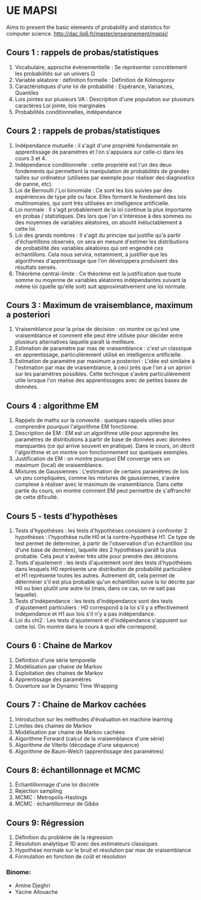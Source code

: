 # UE MAPSI  
Aims to present the basic elements of probability and statistics for computer science.
http://dac.lip6.fr/master/enseignement/mapsi/

## Cours 1 : rappels de probas/statistiques
1. Vocabulaire, approche évènementielle : Se représenter concrètement les probabilités sur un univers Ω
2. Variable aléatoire : définition formelle : Définition de Kolmogorov
3. Caractéristiques d'une loi de probabilité : Espérance, Variances, Quantiles
4. Lois jointes sur plusieurs VA : Description d'une population sur plusieurs caractères Loi jointe, lois marginales
5. Probabilités conditionnelles, indépendance

## Cours 2 : rappels de probas/statistiques
1. Indépendance mutuelle : il s'agit d'une propriété fondamentale en apprentissage de paramètres et l'on s'appuiera sur celle-ci dans les cours 3 et 4.
2. Indépendance conditionnelle : cette propriété est l'un des deux fondements qui permettent la manipulation de probabilités de grandes tailles sur ordinateur (utilisées par exemple pour réaliser des diagnostics de panne, etc).
3. Loi de Bernoulli / Loi binomiale : Ce sont les lois suivies par des expériences de type pile ou face. Elles forment le fondement des lois multinomiales, qui sont très utilisées en intelligence artificielle.
4. Loi normale : Il s'agit probablement de la loi continue la plus importante en probas / statistiques. Dès lors que l'on s'intéresse à des sommes ou des moyennes de variables aléatoires, on aboutit inéluctablement à cette loi.
5. Loi des grands nombres : Il s'agit du principe qui justifie qu'à partir d'échantillons observés, on sera en mesure d'estimer les distributions de probabilité des variables aléatoires qui ont engendré ces échantillons. Cela nous servira, notamment, à justifier que les algorithmes d'apprentissage que l'on développera produisent des résultats sensés.
6. Théorème central-limite : Ce théorème est la justification que toute somme ou moyenne de variables aléatoires indépendantes suivant la même loi (quelle qu'elle soit) suit approximativement une loi normale.

## Cours 3 : Maximum de vraisemblance, maximum a posteriori
1. Vraisemblance pour la prise de décision : on montre ce qu'est une vraisemblance et comment elle peut être utilisée pour décider entre plusieurs alternatives laquelle paraît la meilleure.
2. Estimation de paramètre par max de vraisemblance : c'est un classique en apprentissage, particulièrement utilisé en intelligence artificielle.
3. Estimation de paramètre par maximum a posteriori : L'idée est similaire à l'estimation par max de vraisemblance, à ceci près que l'on a un apriori sur les paramètres possibles. Cette technique s'avère particulièrement utile lorsque l'on réalise des apprentissages avec de petites bases de données.

## Cours 4 : algorithme EM
1. Rappels de maths sur la convexité : quelques rappels utiles pour comprendre pourquoi l'algorithme EM fonctionne.
2. Description de EM : EM est un algorithme utile pour apprendre les paramètres de distributions à partir de base de données avec données manquantes (ce qui arrive souvent en pratique). Dans le cours, on décrit l'algorithme et on montre son fonctionnement sur quelques exemples.
3. Justification de EM : on montre pourquoi EM converge vers un maximum (local) de vraisemblance.
4. Mixtures de Gaussiennes : L'estimation de certains paramètres de lois un peu compliquées, comme les mixtures de gaussiennes, s'avère complexe à réaliser avec le maximum de vraisemblance. Dans cette partie du cours, on montre comment EM peut permettre de s'affranchir de cette dificulté.

## Cours 5 - tests d'hypothèses
1. Tests d'hypothèses : les tests d'hypothèses consistent à confronter 2 hypothèses : l'hypothèse nulle H0 et la contre-hypothèse H1. Ce type de test permet de déterminer, à partir de l'observation d'un échantillon (ou d'une base de données), laquelle des 2 hypothèses paraît la plus probable. Cela peut s'avérer très utile pour prendre des décisions.
2. Tests d'ajustement : les tests d'ajustement sont des tests d'hypothèses dans lesquels H0 représente une distribution de probabilité particulière et H1 représente toutes les autres. Autrement dit, cela permet de déterminer s'il est plus probable qu'un échantillon suive la loi décrite par H0 ou bien plutôt une autre loi (mais, dans ce cas, on ne sait pas laquelle).
3. Tests d'indépendance : les tests d'indépendance sont des tests d'ajustement particuliers : H0 correspond à la loi s'il y a effectivement indépendance et H1 aux lois s'il n'y a pas indépendance.
4. Loi du chi2 : Les tests d'ajustement et d'indépendance s'appuient sur cette loi. On montre dans le cours à quoi elle correspond.

## Cours 6 : Chaine de Markov
1. Définition d'une série temporelle
2. Modélisation par chaine de Markov
3. Exploitation des chaines de Markov
4. Apprentissage des paramètres
5. Ouverture sur le Dynamic Time Wrapping

## Cours 7 : Chaine de Markov cachées
1. Introduction sur les méthodes d'évaluation en machine learning
2. Limites des chaines de Markov
3. Modélisation par chaine de Markov cachées
4. Algorithme Forward (calcul de la vraisemblance d'une série)
5. Algorithme de Viterbi (décodage d'une séquence)
6. Algorithme de Baum-Welch (apprentissage des paramètres)

## Cours 8: échantillonnage et MCMC
1. Échantillonnage d'une loi discrète
2. Rejection sampling
3. MCMC : Metropolis-Hastings
4. MCMC : échantillonneur de Gibbs

## Cours 9: Régression
1. Définition du problème de la régression
2. Résolution analytique 1D avec des estimateurs classiques
3. Hypothèse normale sur le bruit et résolution par max de vraisemblance
4. Formulation en fonction de coût et résolution

### Binome:
* Amine Djeghri
* Yacine Allouache
